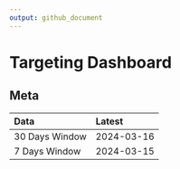```yaml
---
output: github_document
---
```


# Targeting Dashboard



## Meta


|Data           |Latest     |
|:--------------|:----------|
|30 Days Window |2024-03-16 |
|7 Days Window  |2024-03-15 |
